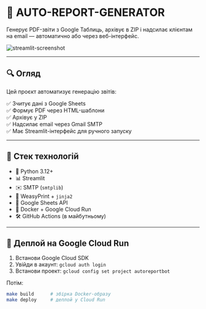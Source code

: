 # 🧾 AUTO-REPORT-GENERATOR

Генерує PDF-звіти з Google Таблиць, архівує в ZIP і надсилає клієнтам на email — автоматично або через веб-інтерфейс.

![streamlit-screenshot](https://your-screenshot-link.com) <!-- додай скрін -->

---

## 🔍 Огляд

Цей проєкт автоматизує генерацію звітів:

✅ Зчитує дані з Google Sheets  
✅ Формує PDF через HTML-шаблони  
✅ Архівує у ZIP  
✅ Надсилає email через Gmail SMTP  
✅ Має Streamlit-інтерфейс для ручного запуску  

---

## 🧰 Стек технологій

- 🐍 Python 3.12+
- 📊 Streamlit
- ✉️ SMTP (`smtplib`)
- 🧾 WeasyPrint + `jinja2`
- 📑 Google Sheets API
- 🐳 Docker + Google Cloud Run
- 🛠 GitHub Actions (в майбутньому)

---

## 🚀 Деплой на Google Cloud Run

1. Встанови Google Cloud SDK
2. Увійди в акаунт: `gcloud auth login`
3. Встанови проект: `gcloud config set project autoreportbot`

Потім:

```bash
make build      # збірка Docker-образу
make deploy     # деплой у Cloud Run
